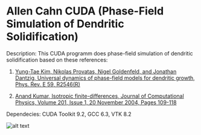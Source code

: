 # Allen Cahn CUDA (Phase-Field Simulation of Dendritic Solidification)

Description: This CUDA programm does phase-field simulation of dendritic solidification based on these references:

1. [Yung-Tae Kim, Nikolas Provatas, Nigel Goldenfeld, and Jonathan Dantzig, Universal dynamics of phase-field models for dendritic growth, Phys. Rev. E 59, R2546(R)](https://journals.aps.org/pre/abstract/10.1103/PhysRevE.59.R2546)

2. [Anand Kumar, Isotropic finite-differences, Journal of Computational Physics, Volume 201, Issue 1, 20 November 2004, Pages 109-118](https://www.sciencedirect.com/science/article/pii/S0021999104002037)

Dependecies: CUDA Toolkit 9.2, GCC 6.3, VTK 8.2

![alt text](https://raw.githubusercontent.com/myousefi2016/Allen-Cahn-CUDA/master/result/img.png)
